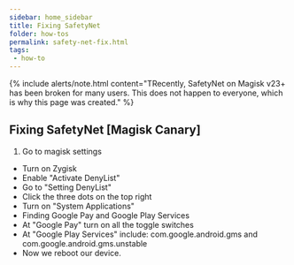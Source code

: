 ```yaml
---
sidebar: home_sidebar
title: Fixing SafetyNet
folder: how-tos
permalink: safety-net-fix.html
tags:
 - how-to
---
```


{% include alerts/note.html content="TRecently, SafetyNet on Magisk v23+ has been broken for many users. This does not happen to everyone, which is why this page was created." %}

## Fixing SafetyNet [Magisk Canary]

1. Go to magisk settings
  * Turn on Zygisk
  * Enable "Activate DenyList"
  * Go to "Setting DenyList"
  * Click the three dots on the top right
  * Turn on "System Applications"
  * Finding Google Pay and Google Play Services
  * At "Google Pay" turn on all the toggle switches
  * At "Google Play Services" include:
     com.google.android.gms
     and
     com.google.android.gms.unstable
  * Now we reboot our device.
